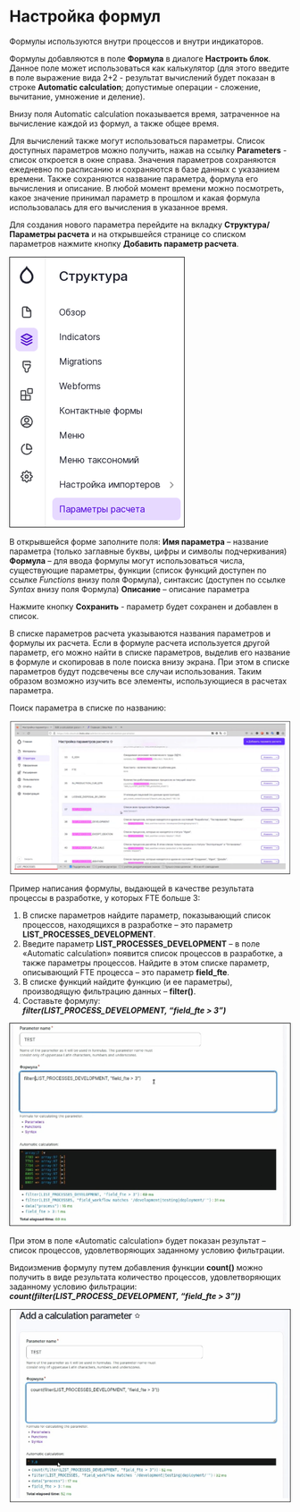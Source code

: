 # Настройка формул

Формулы используются внутри процессов и внутри индикаторов.

Формулы добавляются в поле **Формула** в диалоге **Настроить блок**. Данное поле может использоваться как калькулятор (для этого введите в поле выражение вида 2+2 - результат вычислений будет показан в строке **Automatic calculation**; допустимые операции - сложение, вычитание, умножение и деление).

Внизу поля Automatic calculation показывается время, затраченное на вычисление каждой из формул, а также общее время. 

Для вычислений также могут использоваться параметры. Список доступных параметров можно получить, нажав на ссылку **Parameters** - список откроется в окне справа. Значения параметров сохраняются ежедневно по расписанию и сохраняются в базе данных с указанием времени. 
Также сохраняются название параметра, формула его вычисления и описание. 
В любой момент времени можно посмотреть, какое значение принимал параметр в прошлом и какая формула использовалась для его вычисления в указанное время.

Для создания нового параметра перейдите на вкладку **Структура/Параметры расчета** и на открывшейся странице со списком параметров нажмите кнопку **Добавить параметр расчета**. 

![](<../.gitbook/assets/IdeaHub_Processes_9_CalcParam.png>)

В открывшейся форме заполните поля:
**Имя параметра** – название параметра (только заглавные буквы, цифры и символы подчеркивания)
**Формула** – для ввода формулы могут использоваться числа, существующие параметры, функции (список функций доступен по ссылке *Functions* внизу поля Формула), синтаксис (доступен по ссылке *Syntax* внизу поля Формула)
**Описание** – описание параметра

Нажмите кнопку **Сохранить** - параметр будет сохранен и добавлен в список.

В списке параметров расчета указываются названия параметров и формулы их расчета. Если в формуле расчета используется другой параметр, его можно найти в списке параметров, выделив его название в формуле и скопировав в поле поиска внизу экрана. 
При этом в списке параметров будут подсвечены все случаи использования. Таким образом возможно изучить все элементы, использующиеся в расчетах параметра.

Поиск параметра в списке по названию:

![](<../.gitbook/assets/IdeaHub_Processes_6_ParameterSearch.png>)

Пример написания формулы, выдающей в качестве результата процессы в разработке, у которых FTE больше 3:
1. В списке параметров найдите параметр, показывающий список процессов, находящихся в разработке – это параметр **LIST_PROCESSES_DEVELOPMENT**.
2. Введите параметр **LIST_PROCESSES_DEVELOPMENT** – в поле «Automatic calculation» появится список процессов в разработке, а также параметры процессов. Найдите в этом списке параметр, описывающий FTE процесса – это параметр **field_fte**.
3. В списке функций найдите функцию (и ее параметры), производящую фильтрацию данных – **filter()**.
4. Составьте формулу:  
                   	***filter(LIST_PROCESS_DEVELOPMENT, “field_fte > 3”)***

![](<../.gitbook/assets/IdeaHub_Processes_7_Formula1.png>)

При этом в поле «Automatic calculation» будет показан результат – список процессов, удовлетворяющих заданному условию фильтрации.

Видоизменив формулу путем добавления функции **count()** можно получить в виде результата количество процессов, удовлетворяющих заданному условию фильтрации:  
                            	***count(filter(LIST_PROCESS_DEVELOPMENT, “field_fte > 3”))***

![](<../.gitbook/assets/IdeaHub_Processes_8_Formula2.png>)
